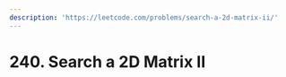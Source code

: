 ```yaml
---
description: 'https://leetcode.com/problems/search-a-2d-matrix-ii/'
---
```


# 240. Search a 2D Matrix II

